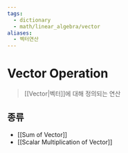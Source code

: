 ```yaml
---
tags:
  - dictionary
  - math/linear_algebra/vector
aliases:
  - 벡터연산
---
```

# Vector Operation
> [[Vector|벡터]]에 대해 정의되는 연산
## 종류
+ [[Sum of Vector]]
+ [[Scalar Multiplication of Vector]]